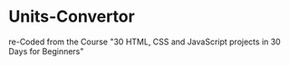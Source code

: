 # Units-Convertor
re-Coded from the Course "30 HTML, CSS and JavaScript projects in 30 Days for Beginners"
